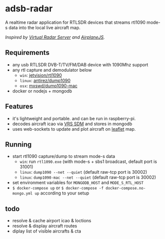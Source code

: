 # adsb-radar

A realtime radar application for RTLSDR devices that streams rtl1090 mode-s data into the local live aircraft map. 

*Inspired by [Virtual Radar Server](https://github.com/vradarserver/vrs) and [AirplaneJS](https://github.com/watson/airplanejs).*

## Requirements
- any usb RTLSDR DVB-T/TV/FM/DAB device with 1090Mhz support
- any rtl capture and demodulator below
    - `win`: [jetvision/rtl1090](https://rtl1090.com)
    - `linux`: [antirez/dump1090](https://github.com/antirez/dump1090)
    - `osx`: [mxswd/dump1090-mac](https://github.com/mxswd/dump1090-mac)
- docker or nodejs + mongodb

## Features
- it's lightweight and portable. and can be run in raspberry-pi.
- decodes aircraft icao via [VRS SDM](https://sdm.virtualradarserver.co.uk/) and stores in mongodb
- uses web-sockets to update and plot aircraft on [leaflet](https://github.com/Leaflet/Leaflet) map.

## Running
- start rtl1090 capture/dump to stream mode-s data
    - `win`: run `rtl1090.exe` (with mode-s + sbs1 broadcast, default port is 31001)
    - `linux`: `dump1090 --net --quiet` (default raw-tcp port is 30002)
    - `linux`: `dump1090-mac --net --quiet` (default raw-tcp port is 30002)
- set environment variables for `MONGODB_HOST` and `MODE_S_RTL_HOST`
- `$ docker-compose up` or `$ docker-compose -f docker-compose.no-mongo.yml up` according to your setup

## todo
- resolve & cache airport icao & loctions
- resolve & display aircraft routes
- diplay list of visible aircrafts & cta
